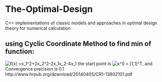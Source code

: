 # The-Optimal-Design
C++ implementations of classic models and approaches in optimal design theory for numerical calculation
## using Cyclic Coordinate Method to find min of function:
<img src="https://latex.codecogs.com/svg.latex?\Large&space;f(x) = x_1^2+2x_2^2-2x_1x_2-4x_1" title="f(x) =x_1^2+2x_2^2-2x_1x_2-4x_1"/>
the start point is <img src="https://latex.codecogs.com/svg.latex?\Large&space;x^0 = [1,1]^T," title="x^0 = [1,1]^T,"/> and Convergence precision is 0.1
http://www.hrpub.org/download/20140405/CR1-13802101.pdf